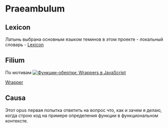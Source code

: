 # Praeambulum
## Lexicon
Латынь выбрана основным языком теминов в этом проекте - локальный словарь - [Lexicon](Lexicon\primum_centum.md)
## Filium
По мотивам [![Функции-обертки: Wrappers в JavaScript](https://img.youtube.com/vi/En7pWi2fSzs/0.jpg)](https://www.youtube.com/watch?v=En7pWi2fSzs)

[Wrapper](https://github.com/HowProgrammingWorks/Wrapper)

## Causa
Этот opus первая попытка ответить на вопрос что, как и зачем я делаю, когда строю код на примере определения функции в функциональном контексте. 